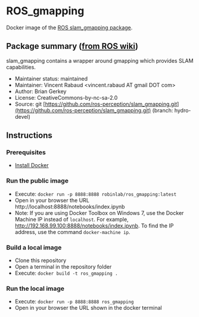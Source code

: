 # ROS_gmapping

Docker image of the [ROS slam_gmapping package](http://wiki.ros.org/slam_gmapping?distro=kinetic).

## Package summary ([from ROS wiki](http://wiki.ros.org/slam_gmapping?distro=kinetic))

slam_gmapping contains a wrapper around gmapping which provides SLAM capabilities.

* Maintainer status: maintained
* Maintainer: Vincent Rabaud <vincent.rabaud AT gmail DOT com>
* Author: Brian Gerkey
* License: CreativeCommons-by-nc-sa-2.0
* Source: git [https://github.com/ros-perception/slam_gmapping.git](https://github.com/ros-perception/slam_gmapping.git) (branch: hydro-devel)

## Instructions

### Prerequisites
* [Install Docker](https://docs.docker.com/install/)

### Run the public image
* Execute: ``docker run -p 8888:8888 robinlab/ros_gmapping:latest``
* Open in your browser the URL http://localhost:8888/notebooks/index.ipynb
* Note: If you are using Docker Toolbox on Windows 7, use the Docker Machine IP instead of ``localhost``. For example, http://192.168.99.100:8888/notebooks/index.ipynb. To find the IP address, use the command ``docker-machine ip``.

### Build a local image
* Clone this repository
* Open a terminal in the repository folder
* Execute: ``docker build -t ros_gmapping .``

### Run the local image
* Execute: ``docker run -p 8888:8888 ros_gmapping``
* Open in your browser the URL shown in the docker terminal
